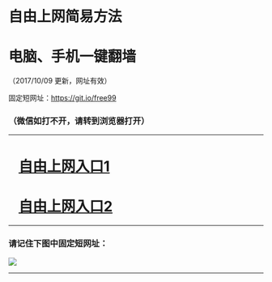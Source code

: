 ﻿# 自由上网简易方法

# 电脑、手机一键翻墙

（2017/10/09 更新，网址有效）

固定短网址：https://git.io/free99

### （微信如打不开，请转到浏览器打开）


***





# &nbsp;&nbsp; <a href="http://ft2281217180.fwq-tz-1001.info/fwqtz01.html?t=100900131023 " target="_blank">自由上网入口1</a>
# &nbsp;&nbsp; <a href="http://ft1378531069.fwq-tz-1002.info/fwqtz02.html?t=10090012225 " target="_blank">自由上网入口2</a>
***

### 请记住下图中固定短网址：

<img src="https://s3-us-west-2.amazonaws.com/fwq-1001/yjfq-20170905okok.png" /> 


***

